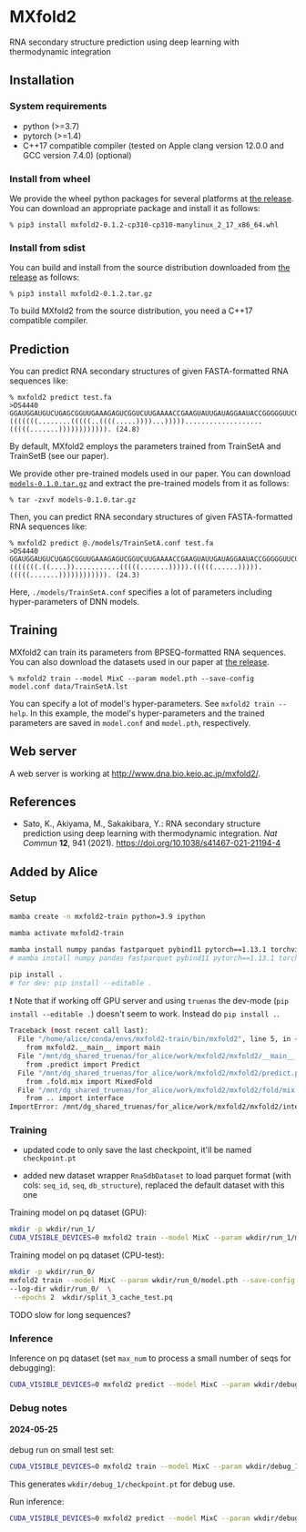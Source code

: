 # MXfold2
RNA secondary structure prediction using deep learning with thermodynamic integration

## Installation

### System requirements
* python (>=3.7)
* pytorch (>=1.4)
* C++17 compatible compiler (tested on Apple clang version 12.0.0 and GCC version 7.4.0) (optional)

### Install from wheel

We provide the wheel python packages for several platforms at [the release](https://github.com/mxfold/mxfold2/releases). You can download an appropriate package and install it as follows:

    % pip3 install mxfold2-0.1.2-cp310-cp310-manylinux_2_17_x86_64.whl

### Install from sdist

You can build and install from the source distribution downloaded from [the release](https://github.com/mxfold/mxfold2/releases) as follows:

    % pip3 install mxfold2-0.1.2.tar.gz

To build MXfold2 from the source distribution, you need a C++17 compatible compiler.

## Prediction

You can predict RNA secondary structures of given FASTA-formatted RNA sequences like:

    % mxfold2 predict test.fa
    >DS4440
    GGAUGGAUGUCUGAGCGGUUGAAAGAGUCGGUCUUGAAAACCGAAGUAUUGAUAGGAAUACCGGGGGUUCGAAUCCCUCUCCAUCCG
    (((((((........(((((..((((.....))))...)))))...................(((((.......)))))))))))). (24.8)

By default, MXfold2 employs the parameters trained from TrainSetA and TrainSetB (see our paper).

We provide other pre-trained models used in our paper. You can download [``models-0.1.0.tar.gz``](https://github.com/mxfold/mxfold2/releases/download/v0.1.0/models-0.1.0.tar.gz) and extract the pre-trained models from it as follows:

    % tar -zxvf models-0.1.0.tar.gz

Then, you can predict RNA secondary structures of given FASTA-formatted RNA sequences like:

    % mxfold2 predict @./models/TrainSetA.conf test.fa
    >DS4440
    GGAUGGAUGUCUGAGCGGUUGAAAGAGUCGGUCUUGAAAACCGAAGUAUUGAUAGGAAUACCGGGGGUUCGAAUCCCUCUCCAUCCG
    (((((((.((....))...........(((((.......))))).(((((......))))).(((((.......)))))))))))). (24.3)

Here, ``./models/TrainSetA.conf`` specifies a lot of parameters including hyper-parameters of DNN models.

## Training

MXfold2 can train its parameters from BPSEQ-formatted RNA sequences. You can also download the datasets used in our paper at [the release](https://github.com/mxfold/mxfold2/releases/tag/v0.1.0). 

    % mxfold2 train --model MixC --param model.pth --save-config model.conf data/TrainSetA.lst

You can specify a lot of model's hyper-parameters. See ``mxfold2 train --help``. In this example, the model's hyper-parameters and the trained parameters are saved in ``model.conf`` and ``model.pth``, respectively.

## Web server

A web server is working at http://www.dna.bio.keio.ac.jp/mxfold2/.


## References

* Sato, K., Akiyama, M., Sakakibara, Y.: RNA secondary structure prediction using deep learning with thermodynamic integration. *Nat Commun* **12**, 941 (2021). https://doi.org/10.1038/s41467-021-21194-4



## Added by Alice

### Setup


```bash
mamba create -n mxfold2-train python=3.9 ipython

mamba activate mxfold2-train

mamba install numpy pandas fastparquet pybind11 pytorch==1.13.1 torchvision pytorch-cuda=11.7 tqdm wheel -c pytorch -c nvidia
# mamba install numpy pandas fastparquet pybind11 pytorch==1.13.1 torchvision tqdm wheel -c pytorch   # no GPU

pip install .
# for dev: pip install --editable .
```


:exclamation: Note that if working off GPU server and using `truenas` the dev-mode (`pip install --editable .`) doesn't seem to work. Instead do `pip install .`.

```bash
Traceback (most recent call last):
  File "/home/alice/conda/envs/mxfold2-train/bin/mxfold2", line 5, in <module>
    from mxfold2.__main__ import main
  File "/mnt/dg_shared_truenas/for_alice/work/mxfold2/mxfold2/__main__.py", line 6, in <module>
    from .predict import Predict
  File "/mnt/dg_shared_truenas/for_alice/work/mxfold2/mxfold2/predict.py", line 14, in <module>
    from .fold.mix import MixedFold
  File "/mnt/dg_shared_truenas/for_alice/work/mxfold2/mxfold2/fold/mix.py", line 2, in <module>
    from .. import interface
ImportError: /mnt/dg_shared_truenas/for_alice/work/mxfold2/mxfold2/interface.cpython-39-x86_64-linux-gnu.so: failed to map segment from shared object
```





<!-- test list of files:

```bash
mkdir wkdir
ls -a1 ../rna_sdb/datasets/bpRNA/bprna/TS0/bpRNA_RFAM_15* | xargs realpath > wkdir/bprna_tr0_small.lst

mkdir wkdir/log
mxfold2 train --model MixC --param wkdir/log/model.pth --save-config wkdir/log/model.conf \
--log-dir wkdir/log/  \
 --epochs 2  wkdir/bprna_tr0_small.lst
``` -->





### Training

- updated code to only save the last checkpoint, it'll be named `checkpoint.pt`

- added new dataset wrapper `RnaSdbDataset` to load parquet format (with cols: `seq_id`, `seq`, `db_structure`),
replaced the default dataset with this one


Training model on pq dataset (GPU):


```bash
mkdir -p wkdir/run_1/
CUDA_VISIBLE_DEVICES=0 mxfold2 train --model MixC --param wkdir/run_1/model.pth --save-config wkdir/run_1/model.conf --gpu 0 --log-dir wkdir/run_1/  --epochs 10 --train_max_len 1000 /mnt/dg_shared_truenas/for_alice/work/rna_sdb/datasets/rna_sdb/split_1_cache_train.pq
```

Training model on pq dataset (CPU-test):

```bash
mkdir -p wkdir/run_0/
mxfold2 train --model MixC --param wkdir/run_0/model.pth --save-config wkdir/run_0/model.conf \
--log-dir wkdir/run_0/  \
 --epochs 2  wkdir/split_3_cache_test.pq
```

TODO slow for long sequences?


### Inference


Inference on pq dataset (set `max_num` to process a small number of seqs for debugging):


```bash
CUDA_VISIBLE_DEVICES=0 mxfold2 predict --model MixC --param wkdir/debug_1/checkpoint.pt --gpu 0 --bpp wkdir/debug_1/prediction.pq --max_num 10 /mnt/dg_shared_truenas/for_alice/work/rna_sdb/datasets/rna_sdb/split_3_cache_test.pq
```





### Debug notes


#### 2024-05-25

debug run on small test set:


```bash
CUDA_VISIBLE_DEVICES=0 mxfold2 train --model MixC --param wkdir/debug_1/model.pth --save-config wkdir/debug_1/model.conf --gpu 0 --log-dir wkdir/debug_1/  --epochs 1 --train_max_len 100 /mnt/dg_shared_truenas/for_alice/work/rna_sdb/datasets/rna_sdb/split_3_cache_test.pq
```

This generates `wkdir/debug_1/checkpoint.pt` for debug use.


Run inference:


```bash
CUDA_VISIBLE_DEVICES=0 mxfold2 predict --model MixC --param wkdir/debug_1/checkpoint.pt --gpu 0 --bpp wkdir/debug_1/prediction.pq --max_num 10 /mnt/dg_shared_truenas/for_alice/work/rna_sdb/datasets/rna_sdb/split_3_cache_test.pq
```



